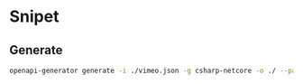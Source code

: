 # Snipet

## Generate

```sh
openapi-generator generate -i ./vimeo.json -g csharp-netcore -o ./ --package-name VimeoOpenApi --skip-validate-spec
```